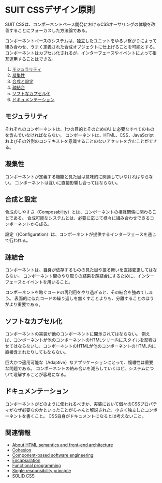 # SUIT CSSデザイン原則

SUIT CSSは、コンポーネントベース開発におけるCSSオーサリングの体験を改善することにフォーカスした方法論である。

コンポーネントベースのシステムは、独立したユニットをゆるい繋がりによって組み合わせ、うまく定義された合成オブジェクトに仕上げることを可能とする。
コンポーネントはカプセル化されるが、インターフェースやイベントによって相互運用することはできる。

1. [モジュラリティ](#modularity)
2. [凝集性](#cohesion)
3. [合成と設定](#composition)
4. [疎結合](#coupling)
5. [ソフトなカプセル化](#encapsulation)
6. [ドキュメンテーション](#documentation)

<a name="modularity"></a>
## モジュラリティ

それぞれのコンポーネントは、1つの目的とそのためのUIに必要なすべてのものを含んでいなければならない。
コンポーネントは、HTML、CSS、JavaScriptおよびその外側のコンテキストを意識することのないアセットを含むことができる。

<a name="cohesion"></a>
## 凝集性

コンポーネントが定義する機能と見た目は意味的に関連していなければならない。
コンポーネントは互いに直接影響し合ってはならない。

<a name="composition"></a>
## 合成と設定

合成のしやすさ（Composability）とは、コンポーネントの相互関係に関わることである。
合成可能なシステムとは、必要に応じて様々に組み合わせできるコンポーネントから成る。

設定（(Configuration）は、コンポーネントが提供するインターフェースを通じて行われる。

<a name="coupling"></a>
## 疎結合

コンポーネントは、自身が依存するものの見た目や振る舞いを直接変更してはならない。
コンポーネント間のやり取りの結果を疎結合にするために、インターフェースとイベントを用いること。

コンポーネントを跨ぐコードの再利用をやり過ぎると、その結合を強めてしまう。
表面的に似たコードの繰り返しを無くすことよりも、分離することのほうがより重要である。

<a name="encapsulation"></a>
## ソフトなカプセル化

コンポーネントの実装が他のコンポーネントに開示されてはならない。
例えば、コンポーネントが他のコンポーネントのHTMLツリー内にスタイルを影響させてはならないし、コンポーネントのHTMLが他のコンポーネントのHTML内に直接含まれたりしてもならない。

巨大かつ適用可能な（Adaptive）なアプリケーションにとって、複雑性は重要な問題である。
コンポーネントの絡み合いを減らしていくほど、システムについて理解することが容易になる。

<a name="documentation"></a>
## ドキュメンテーション

コンポーネントがどのように使われるべきか、実装において個々のCSSプロパティがなぜ必要なのかといったことがちゃんと解説された、小さく独立したコンポーネントを書くこと。
CSS自身がドキュメントになるとは考えないこと。

## 関連情報

* [About HTML semantics and front-end architecture](http://nicolasgallagher.com/about-html-semantics-front-end-architecture/)
* [Cohesion](http://en.wikipedia.org/wiki/Cohesion_(computer_science))
* [Component-based software engineering](http://en.wikipedia.org/wiki/Component-based_software_engineering)
* [Encapsulation](http://en.wikipedia.org/wiki/Encapsulation_(object-oriented_programming))
* [Functional programming](http://en.wikipedia.org/wiki/Functional_programming)
* [Single responsibility principle](http://en.wikipedia.org/wiki/Single_responsibility_principle)
* [SOLID CSS](http://blog.millermedeiros.com/solid-css/)
